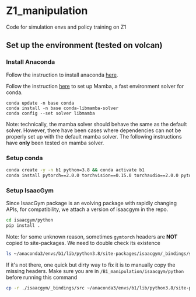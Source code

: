 # Z1_manipulation
Code for simulation envs and policy training on Z1

## Set up the environment (tested on volcan)

### Install Anaconda

Follow the instruction to install anaconda [here](https://www.anaconda.com/download).

Follow the instruction [here](https://www.anaconda.com/blog/a-faster-conda-for-a-growing-community) to set up Mamba, a fast environment solver for conda.

```
conda update -n base conda
conda install -n base conda-libmamba-solver
conda config --set solver libmamba
```

Note: technically, the mamba solver should behave the same as the default solver. However, there have been cases where dependencies
can not be properly set up with the default mamba solver. The following instructions have **only** been tested on mamba solver.

### Setup conda

```bash
conda create -y -n b1 python=3.8 && conda activate b1
conda install pytorch==2.0.0 torchvision==0.15.0 torchaudio==2.0.0 pytorch-cuda=11.8 -c pytorch -c nvidia
```

### Setup IsaacGym

Since IsaacGym package is an evolving package with rapidly changing APIs, for compatibility, we attach a version of isaacgym in the repo.

```bash
cd isaacgym/python
pip install .
```

Note: for some unknown reason, sometimes `gymtorch` headers are **NOT** copied to site-packages. We need to double check its existence

```bash
ls ~/anaconda3/envs/b1/lib/python3.8/site-packages/isaacgym/_bindings/src/gymtorch
```

If it's not there, one quick but dirty way to fix it is to manually copy the missing headers. Make sure you are in ```/B1_manipulation/isaacgym/python``` before running this command

```bash
cp -r ./isaacgym/_bindings/src ~/anaconda3/envs/b1/lib/python3.8/site-packages/isaacgym/_bindings/
```

